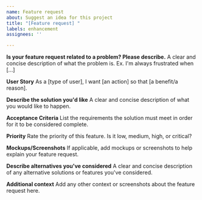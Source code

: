 ```yaml
---
name: Feature request
about: Suggest an idea for this project
title: "[Feature request] "
labels: enhancement
assignees: ''

---
```


**Is your feature request related to a problem? Please describe.**
A clear and concise description of what the problem is. Ex. I'm always frustrated when [...]

**User Story**
As a [type of user], I want [an action] so that [a benefit/a reason].

**Describe the solution you'd like**
A clear and concise description of what you would like to happen.

**Acceptance Criteria**
List the requirements the solution must meet in order for it to be considered complete.

**Priority**
Rate the priority of this feature. Is it low, medium, high, or critical?

**Mockups/Screenshots**
If applicable, add mockups or screenshots to help explain your feature request.

**Describe alternatives you've considered**
A clear and concise description of any alternative solutions or features you've considered.

**Additional context**
Add any other context or screenshots about the feature request here.